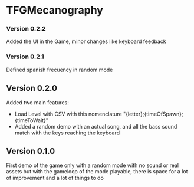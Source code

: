 # TFGMecanography
### Version 0.2.2
Added the UI in the Game, minor changes like keyboard feedback
### Version 0.2.1
Defined spanish frecuency in random mode
## Version 0.2.0
Added two main features:
- Load Level with CSV with this nomenclature "{letter};{timeOfSpawn};{timeToWait}"
- Added a random demo with an actual song, and all the bass sound match with the keys reaching the keyboard

## Version 0.1.0
First demo of the game only with a random mode with no sound or real assets but with the gameloop of the mode playable, there is space for a lot of improvement and a lot of things to do